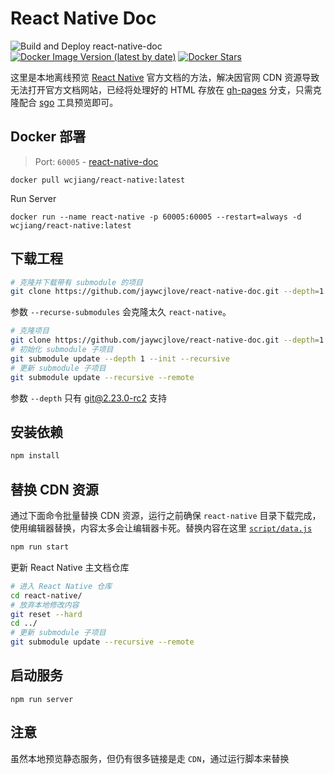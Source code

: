 React Native Doc
===

![Build and Deploy react-native-doc](https://github.com/jaywcjlove/react-native-doc/workflows/Build%20and%20Deploy%20react-native-doc/badge.svg) [![Docker Image Version (latest by date)](https://img.shields.io/docker/v/wcjiang/react-native?label=@wcjiang/react-native)](https://hub.docker.com/r/wcjiang/react-native) [![Docker Stars](https://img.shields.io/docker/stars/wcjiang/react-native)](https://hub.docker.com/r/wcjiang/react-native) 

这里是本地离线预览 [React Native](https://github.com/facebook/react-native/) 官方文档的方法，解决因官网 CDN 资源导致无法打开官方文档网站，已经将处理好的 HTML 存放在 [gh-pages](https://github.com/jaywcjlove/react-native-doc/tree/gh-pages) 分支，只需克隆配合 [sgo](https://github.com/jaywcjlove/sgo) 工具预览即可。

## Docker 部署

> Port: `60005` - [react-native-doc](https://facebook.github.io/react-native/)

```shell
docker pull wcjiang/react-native:latest
```

Run Server

```shell
docker run --name react-native -p 60005:60005 --restart=always -d wcjiang/react-native:latest
```

## 下载工程

```bash
# 克隆并下载带有 submodule 的项目
git clone https://github.com/jaywcjlove/react-native-doc.git --depth=1 --recurse-submodules
```

参数 `--recurse-submodules` 会克隆太久 `react-native`。

```bash
# 克隆项目
git clone https://github.com/jaywcjlove/react-native-doc.git --depth=1
# 初始化 submodule 子项目
git submodule update --depth 1 --init --recursive
# 更新 submodule 子项目
git submodule update --recursive --remote
```

参数 `--depth` 只有 [git@2.23.0-rc2](https://github.com/git/git/commit/275cd184d52b5b81cb89e4ec33e540fb2ae61c1f) 支持

## 安装依赖

```bash
npm install
```

## 替换 CDN 资源

通过下面命令批量替换 CDN 资源，运行之前确保 `react-native` 目录下载完成，使用编辑器替换，内容太多会让编辑器卡死。替换内容在这里 [`script/data.js`](script/data.js)

```bash
npm run start
```

更新 React Native 主文档仓库

```bash
# 进入 React Native 仓库
cd react-native/
# 放弃本地修改内容
git reset --hard
cd ../
# 更新 submodule 子项目
git submodule update --recursive --remote
```

## 启动服务

```
npm run server
```

## 注意

虽然本地预览静态服务，但仍有很多链接是走 `CDN`，通过运行脚本来替换